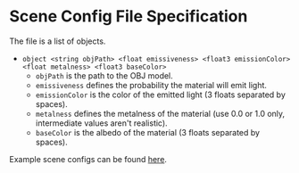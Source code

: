 # Scene Config File Specification

The file is a list of objects.

* `object <string objPath> <float emissiveness> <float3 emissionColor> <float metalness> <float3 baseColor>`  
    * `objPath` is the path to the OBJ model.
    * `emissiveness` defines the probability the material will emit light. 
    * `emissionColor` is the color of the emitted light (3 floats separated by spaces). 
    * `metalness` defines the metalness of the material (use 0.0 or 1.0 only, intermediate values aren't realistic). 
    * `baseColor` is the albedo of the material (3 floats separated by spaces). 
    
Example scene configs can be found [here](scenes). 
